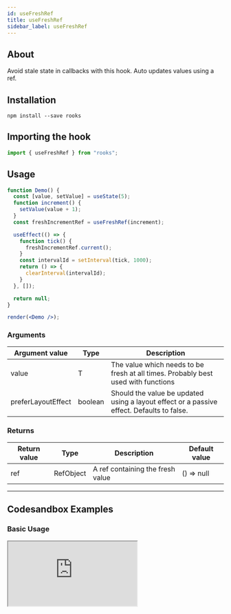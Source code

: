 ```yaml
---
id: useFreshRef
title: useFreshRef
sidebar_label: useFreshRef
---
```


## About

Avoid stale state in callbacks with this hook. Auto updates values using a ref.

[//]: # "Main"

## Installation

    npm install --save rooks

## Importing the hook

```javascript
import { useFreshRef } from "rooks";
```

## Usage

```jsx
function Demo() {
  const [value, setValue] = useState(5);
  function increment() {
    setValue(value + 1);
  }
  const freshIncrementRef = useFreshRef(increment);

  useEffect(() => {
    function tick() {
      freshIncrementRef.current();
    }
    const intervalId = setInterval(tick, 1000);
    return () => { 
      clearInterval(intervalId); 
    }
  }, []);

  return null;
}

render(<Demo />);
```

### Arguments

| Argument value     | Type    | Description                                                                               |
|--------------------|---------|-------------------------------------------------------------------------------------------|
| value              | T       | The value which needs to be fresh at all times. Probably best used with functions         |
| preferLayoutEffect | boolean | Should the value be updated using a layout effect or a passive effect. Defaults to false. |

### Returns

| Return value | Type      | Description                      | Default value |
|--------------|-----------|----------------------------------|---------------|
| ref          | RefObject | A ref containing the fresh value | () => null    |

---

## Codesandbox Examples

### Basic Usage

<iframe src="https://codesandbox.io/embed/usefreshref-2e8tx?fontsize=14&hidenavigation=1&theme=dark"
  style={{
    width: "100%",
    height: 500,
    border: 0,
    borderRadius: 4,
    overflow: "hidden"
  }} 
  title="useFreshRef"
  allow="accelerometer; ambient-light-sensor; camera; encrypted-media; geolocation; gyroscope; hid; microphone; midi; payment; usb; vr; xr-spatial-tracking"
  sandbox="allow-forms allow-modals allow-popups allow-presentation allow-same-origin allow-scripts"
/>

## Join Bhargav's discord server

You can click on the floating discord icon at the bottom right of the screen and talk to us in our server.
